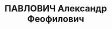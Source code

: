 ---
title: ПАВЛОВИЧ Александр Феофилович
description: "Род. в 1907, г. Самарканд, русский, бывший член ВКП(б). Проживал: Карелия,\
  \ Пряжинский р-н, Пряжинский с/с, Пряжа. Зам.директора ЛПХ \n  Арестован 09.06.1937.\
  \ Обв. по ст. 58-7-10-11-8. Приговор: выездная сессия ВК ВС СССР, 02.12.1937 – ВМН.\
  \ Расстрелян 03.12.1937, Ленинград, Левашовская пустошь. \n  Реабилитирован Верховным\
  \ судом СССР 16.07.1957"
---